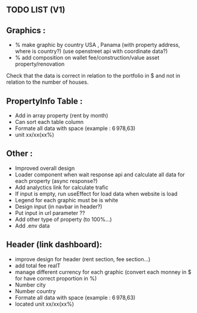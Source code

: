 ## TODO LIST (V1)

## Graphics :
- % make graphic by country USA , Panama (with property address, where is country?) (use openstreet api with coordinate data?)
- % add composition on wallet fee/construction/value asset property/renovation

Check that the data is correct in relation to the portfolio in $ and not in relation to the number of houses.

## PropertyInfo Table :
- Add in array property (rent by month)
- Can sort each table column
- Formate all data with space (example : 6 978,63)
- unit xx/xx(xx%)

## Other :
- Improved overall design
- Loader component when wait response api and calculate all data for each property (async response?)
- Add analyctics link for calculate trafic
- If input is empty, run useEffect for load data when website is load
- Legend for each graphic must be is white
- Design input (in navbar in header?)
- Put input in url parameter ??
- Add other type of property (to 100%...)
- Add .env data

## Header (link dashboard):
- improve design for header (rent section, fee section...)
- add total fee realT
- manage different currency for each graphic (convert each monney in $ for have correct proportion in %)
- Number city
- Number country
- Formate all data with space (example : 6 978,63)
- located unit xx/xx(xx%)
